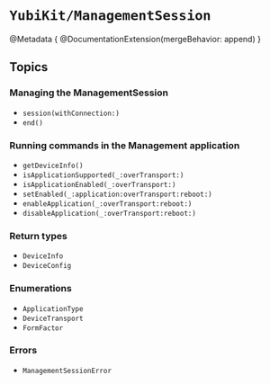 # ``YubiKit/ManagementSession``

@Metadata {
    @DocumentationExtension(mergeBehavior: append)
}

## Topics

### Managing the ManagementSession

- ``session(withConnection:)``
- ``end()``

### Running commands in the Management application

- ``getDeviceInfo()``
- ``isApplicationSupported(_:overTransport:)``
- ``isApplicationEnabled(_:overTransport:)``
- ``setEnabled(_:application:overTransport:reboot:)``
- ``enableApplication(_:overTransport:reboot:)``
- ``disableApplication(_:overTransport:reboot:)``

### Return types

- ``DeviceInfo``
- ``DeviceConfig``

### Enumerations

- ``ApplicationType``
- ``DeviceTransport``
- ``FormFactor``

### Errors

- ``ManagementSessionError``
